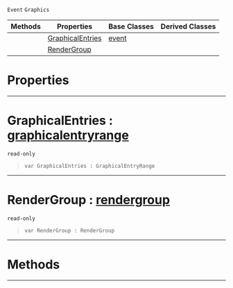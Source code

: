  `Event` `Graphics`



|Methods|Properties|Base Classes|Derived Classes|
|---|---|---|---|
| |[ GraphicalEntries](https://plasmaengine.github.io/PlasmaDocs/Plasma1/C++/code_reference/class_reference/graphicalsortevent.markdown#graphicalentries-plasma-en)|[event](https://plasmaengine.github.io/PlasmaDocs/Plasma1/C++/code_reference/class_reference/event.markdown)| |
| |[ RenderGroup](https://plasmaengine.github.io/PlasmaDocs/Plasma1/C++/code_reference/class_reference/graphicalsortevent.markdown#rendergroup-plasma-engine)| | |


 #  Properties


---  
 #  GraphicalEntries : [graphicalentryrange](https://plasmaengine.github.io/PlasmaDocs/Plasma1/C++/code_reference/class_reference/graphicalentryrange.markdown)

 `read-only`

> 
> ``` lang=cpp, name=Lightning
> var GraphicalEntries : GraphicalEntryRange


---  
 #  RenderGroup : [rendergroup](https://plasmaengine.github.io/PlasmaDocs/Plasma1/C++/code_reference/class_reference/rendergroup.markdown)

 `read-only`

> 
> ``` lang=cpp, name=Lightning
> var RenderGroup : RenderGroup


---  
 #  Methods


---  
 

 